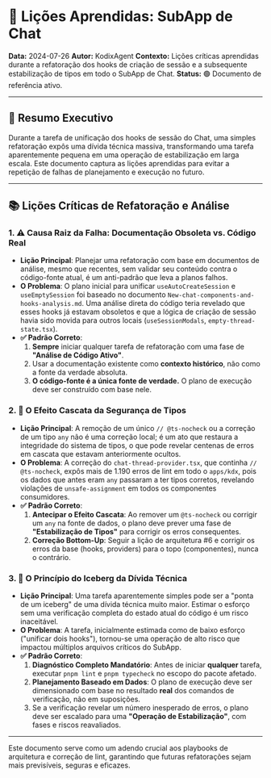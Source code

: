 # 📖 Lições Aprendidas: SubApp de Chat

**Data:** 2024-07-26
**Autor:** KodixAgent
**Contexto:** Lições críticas aprendidas durante a refatoração dos hooks de criação de sessão e a subsequente estabilização de tipos em todo o SubApp de Chat.
**Status:** 🟢 Documento de referência ativo.

---

## 🎯 Resumo Executivo

Durante a tarefa de unificação dos hooks de sessão do Chat, uma simples refatoração expôs uma dívida técnica massiva, transformando uma tarefa aparentemente pequena em uma operação de estabilização em larga escala. Este documento captura as lições aprendidas para evitar a repetição de falhas de planejamento e execução no futuro.

---

## 📚 Lições Críticas de Refatoração e Análise

### 1. ⚠️ Causa Raiz da Falha: Documentação Obsoleta vs. Código Real

- **Lição Principal**: Planejar uma refatoração com base em documentos de análise, mesmo que recentes, sem validar seu conteúdo contra o código-fonte atual, é um anti-padrão que leva a planos falhos.
- **O Problema**: O plano inicial para unificar `useAutoCreateSession` e `useEmptySession` foi baseado no documento `New-chat-components-and-hooks-analysis.md`. Uma análise direta do código teria revelado que esses hooks já estavam obsoletos e que a lógica de criação de sessão havia sido movida para outros locais (`useSessionModals`, `empty-thread-state.tsx`).
- **✅ Padrão Correto**:
  1.  **Sempre** iniciar qualquer tarefa de refatoração com uma fase de **"Análise de Código Ativo"**.
  2.  Usar a documentação existente como **contexto histórico**, não como a fonte da verdade absoluta.
  3.  **O código-fonte é a única fonte de verdade.** O plano de execução deve ser construído com base nele.

### 2. 🌊 O Efeito Cascata da Segurança de Tipos

- **Lição Principal**: A remoção de um único `// @ts-nocheck` ou a correção de um tipo `any` não é uma correção local; é um ato que restaura a integridade do sistema de tipos, o que pode revelar centenas de erros em cascata que estavam anteriormente ocultos.
- **O Problema**: A correção do `chat-thread-provider.tsx`, que continha `// @ts-nocheck`, expôs mais de 1.190 erros de lint em todo o `apps/kdx`, pois os dados que antes eram `any` passaram a ter tipos corretos, revelando violações de `unsafe-assignment` em todos os componentes consumidores.
- **✅ Padrão Correto**:
  1.  **Antecipar o Efeito Cascata**: Ao remover um `@ts-nocheck` ou corrigir um `any` na fonte de dados, o plano deve prever uma fase de **"Estabilização de Tipos"** para corrigir os erros consequentes.
  2.  **Correção Bottom-Up**: Seguir a lição de arquitetura #6 e corrigir os erros da base (hooks, providers) para o topo (componentes), nunca o contrário.

### 3. 🧊 O Princípio do Iceberg da Dívida Técnica

- **Lição Principal**: Uma tarefa aparentemente simples pode ser a "ponta de um iceberg" de uma dívida técnica muito maior. Estimar o esforço sem uma verificação completa do estado atual do código é um risco inaceitável.
- **O Problema**: A tarefa, inicialmente estimada como de baixo esforço ("unificar dois hooks"), tornou-se uma operação de alto risco que impactou múltiplos arquivos críticos do SubApp.
- **✅ Padrão Correto**:
  1.  **Diagnóstico Completo Mandatório**: Antes de iniciar **qualquer** tarefa, executar `pnpm lint` e `pnpm typecheck` no escopo do pacote afetado.
  2.  **Planejamento Baseado em Dados**: O plano de execução deve ser dimensionado com base no resultado **real** dos comandos de verificação, não em suposições.
  3.  Se a verificação revelar um número inesperado de erros, o plano deve ser escalado para uma **"Operação de Estabilização"**, com fases e riscos reavaliados.

---

Este documento serve como um adendo crucial aos playbooks de arquitetura e correção de lint, garantindo que futuras refatorações sejam mais previsíveis, seguras e eficazes.
